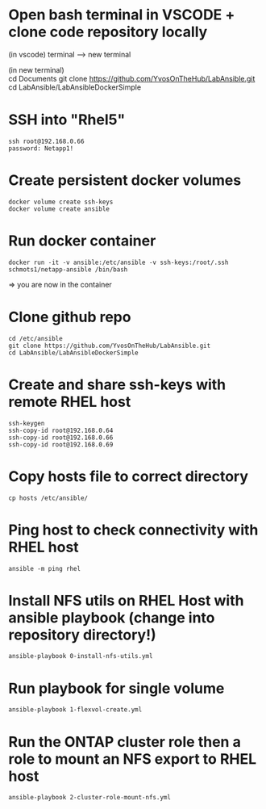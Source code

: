 
# Open bash terminal in VSCODE + clone code repository locally
(in vscode) 
terminal --> new terminal 

(in new terminal)  
    cd Documents
    git clone https://github.com/YvosOnTheHub/LabAnsible.git 
    cd LabAnsible/LabAnsibleDockerSimple

# SSH into "Rhel5"
    ssh root@192.168.0.66   
    password: Netapp1!

# Create persistent docker volumes
    docker volume create ssh-keys
    docker volume create ansible

# Run docker container
    docker run -it -v ansible:/etc/ansible -v ssh-keys:/root/.ssh schmots1/netapp-ansible /bin/bash

=>  you are now in the container

# Clone github repo
    cd /etc/ansible
    git clone https://github.com/YvosOnTheHub/LabAnsible.git
    cd LabAnsible/LabAnsibleDockerSimple

# Create and share ssh-keys with remote RHEL host
    ssh-keygen 
    ssh-copy-id root@192.168.0.64
    ssh-copy-id root@192.168.0.66
    ssh-copy-id root@192.168.0.69

# Copy hosts file to correct directory
    cp hosts /etc/ansible/

# Ping host to check connectivity with RHEL host 
    ansible -m ping rhel

# Install NFS utils on RHEL Host with ansible playbook  (change into repository directory!)
    ansible-playbook 0-install-nfs-utils.yml

# Run playbook for single volume
    ansible-playbook 1-flexvol-create.yml

# Run the ONTAP cluster role then a role to mount an NFS export to RHEL host
    ansible-playbook 2-cluster-role-mount-nfs.yml